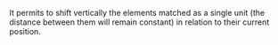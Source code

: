 It permits to shift vertically the elements matched as a single unit (the
distance between them will remain constant) in relation to their current
position.
